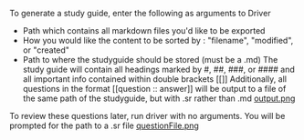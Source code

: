 To generate a study guide, enter the following as arguments to Driver
- Path which contains all markdown files you'd like to be exported 
- How you would like the content to be sorted by : "filename", "modified", or "created"
- Path to where the studyguide should be stored (must be a .md)
The study guide will contain all headings marked by #, ##, ###, or #### and all important info contained within 
double brackets [[]]
Additionally, all questions in the format [[question :: answer]] will be output to a file of the same path of the
studyguide, but with .sr rather than .md
[output.png](src/main/resources/screenshots/output.png)

To review these questions later, run driver with no arguments. You will be prompted for the path to a .sr file
[questionFile.png](src/main/resources/screenshots/questionFile.png)